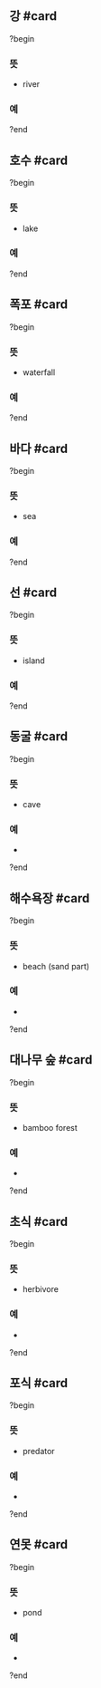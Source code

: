 ## 강 #card
?begin
### 뜻
- river
### 예
?end
<!--SR:!2025-06-03,236,332-->

## 호수 #card
?begin
### 뜻
- lake
### 예
?end
<!--SR:!2025-05-19,188,312-->

## 폭포 #card
?begin
### 뜻
- waterfall
### 예
?end
<!--SR:!2025-04-14,54,244-->

## 바다 #card
?begin
### 뜻
- sea
### 예
?end
<!--SR:!2025-06-07,219,324-->

## 선 #card
?begin
### 뜻
- island
### 예
?end
<!--SR:!2026-03-26,387,298-->

## 동굴 #card
?begin
### 뜻
- cave
### 예
-
?end
<!--SR:!2025-04-16,87,252-->

## 해수욕장 #card
?begin
### 뜻
- beach (sand part)
### 예
-
?end
<!--SR:!2025-04-07,20,248-->

## 대나무 숲 #card
?begin
### 뜻
- bamboo forest
### 예
-
?end
<!--SR:!2026-01-25,301,292-->

## 초식 #card
?begin
### 뜻
- herbivore
### 예
-
?end
<!--SR:!2025-04-27,35,170-->

## 포식 #card
?begin
### 뜻
- predator
### 예
-
?end
<!--SR:!2025-04-13,14,218-->

## 연못 #card
?begin
### 뜻
- pond
### 예
-
?end
<!--SR:!2025-04-14,30,152-->
